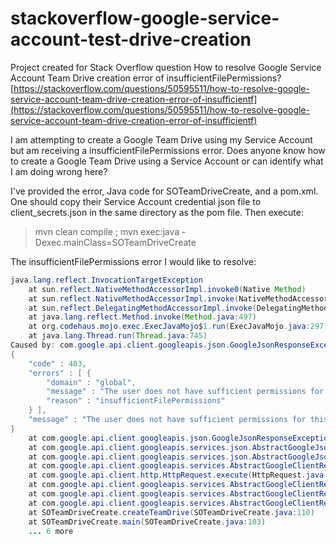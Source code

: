# stackoverflow-google-service-account-test-drive-creation
Project created for Stack Overflow question How to resolve Google Service Account Team Drive creation error of insufficientFilePermissions? [https://stackoverflow.com/questions/50595511/how-to-resolve-google-service-account-team-drive-creation-error-of-insufficientf](https://stackoverflow.com/questions/50595511/how-to-resolve-google-service-account-team-drive-creation-error-of-insufficientf)

I am attempting to create a Google Team Drive using my Service Account but am receiving a insufficientFilePermissions error. Does anyone know how to create a Google Team Drive using a Service Account or can identify what I am doing wrong here?

I've provided the error, Java code for SOTeamDriveCreate, and a pom.xml. One should copy their Service Account credential json file to client_secrets.json in the same directory as the pom file. Then execute:

> mvn clean compile ; mvn exec:java -Dexec.mainClass=SOTeamDriveCreate

The insufficientFilePermissions error I would like to resolve:
```java
java.lang.reflect.InvocationTargetException
    at sun.reflect.NativeMethodAccessorImpl.invoke0(Native Method)
    at sun.reflect.NativeMethodAccessorImpl.invoke(NativeMethodAccessorImpl.java:62)
    at sun.reflect.DelegatingMethodAccessorImpl.invoke(DelegatingMethodAccessorImpl.java:43)
    at java.lang.reflect.Method.invoke(Method.java:497)
    at org.codehaus.mojo.exec.ExecJavaMojo$1.run(ExecJavaMojo.java:297)
    at java.lang.Thread.run(Thread.java:745)
Caused by: com.google.api.client.googleapis.json.GoogleJsonResponseException: 403 Forbidden
{
    "code" : 403,
    "errors" : [ {
        "domain" : "global",
        "message" : "The user does not have sufficient permissions for this file.",
        "reason" : "insufficientFilePermissions"
    } ],
    "message" : "The user does not have sufficient permissions for this file."
}
    at com.google.api.client.googleapis.json.GoogleJsonResponseException.from(GoogleJsonResponseException.java:146)
    at com.google.api.client.googleapis.services.json.AbstractGoogleJsonClientRequest.newExceptionOnError(AbstractGoogleJsonClientRequest.java:113)
    at com.google.api.client.googleapis.services.json.AbstractGoogleJsonClientRequest.newExceptionOnError(AbstractGoogleJsonClientRequest.java:40)
    at com.google.api.client.googleapis.services.AbstractGoogleClientRequest$1.interceptResponse(AbstractGoogleClientRequest.java:321)
    at com.google.api.client.http.HttpRequest.execute(HttpRequest.java:1065)
    at com.google.api.client.googleapis.services.AbstractGoogleClientRequest.executeUnparsed(AbstractGoogleClientRequest.java:419)
    at com.google.api.client.googleapis.services.AbstractGoogleClientRequest.executeUnparsed(AbstractGoogleClientRequest.java:352)
    at com.google.api.client.googleapis.services.AbstractGoogleClientRequest.execute(AbstractGoogleClientRequest.java:469)
    at SOTeamDriveCreate.createTeamDrive(SOTeamDriveCreate.java:110)
    at SOTeamDriveCreate.main(SOTeamDriveCreate.java:103)
    ... 6 more
```    